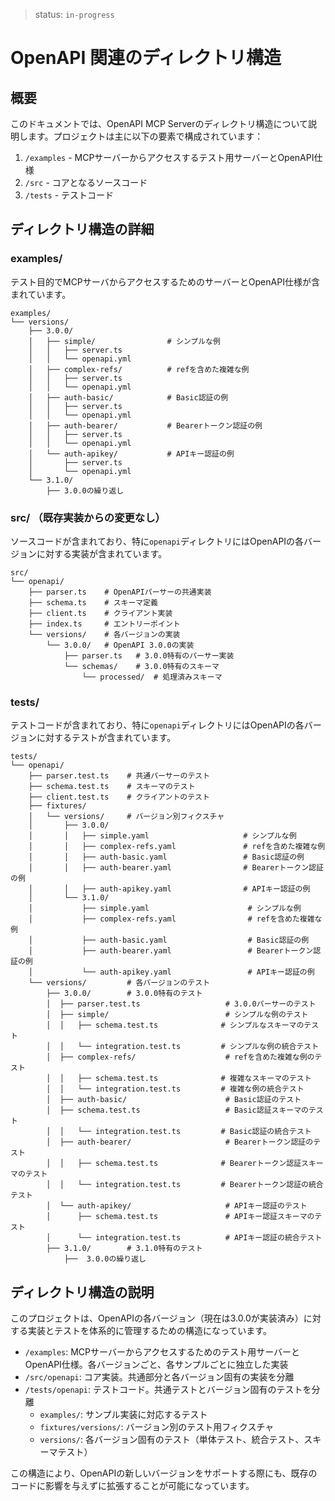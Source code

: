 > status: `in-progress`

# OpenAPI 関連のディレクトリ構造

## 概要

このドキュメントでは、OpenAPI MCP Serverのディレクトリ構造について説明します。プロジェクトは主に以下の要素で構成されています：

1. `/examples` - MCPサーバーからアクセスするテスト用サーバーとOpenAPI仕様
2. `/src` - コアとなるソースコード
3. `/tests` - テストコード

## ディレクトリ構造の詳細

### examples/

テスト目的でMCPサーバからアクセスするためのサーバーとOpenAPI仕様が含まれています。

```
examples/
└── versions/
    ├── 3.0.0/
    │   ├── simple/                # シンプルな例
    │   │   ├── server.ts
    │   │   └── openapi.yml
    │   ├── complex-refs/          # refを含めた複雑な例
    │   │   ├── server.ts
    │   │   └── openapi.yml
    │   ├── auth-basic/            # Basic認証の例
    │   │   ├── server.ts
    │   │   └── openapi.yml
    │   ├── auth-bearer/           # Bearerトークン認証の例
    │   │   ├── server.ts
    │   │   └── openapi.yml
    │   └── auth-apikey/           # APIキー認証の例
    │       ├── server.ts
    │       └── openapi.yml
    └── 3.1.0/
        ├── 3.0.0の繰り返し
```

### src/ （既存実装からの変更なし）

ソースコードが含まれており、特に`openapi`ディレクトリにはOpenAPIの各バージョンに対する実装が含まれています。

```
src/
└── openapi/
    ├── parser.ts    # OpenAPIパーサーの共通実装
    ├── schema.ts    # スキーマ定義
    ├── client.ts    # クライアント実装
    ├── index.ts     # エントリーポイント
    └── versions/    # 各バージョンの実装
        └── 3.0.0/   # OpenAPI 3.0.0の実装
            ├── parser.ts   # 3.0.0特有のパーサー実装
            └── schemas/    # 3.0.0特有のスキーマ
                └── processed/  # 処理済みスキーマ
```

### tests/

テストコードが含まれており、特に`openapi`ディレクトリにはOpenAPIの各バージョンに対するテストが含まれています。

```
tests/
└── openapi/
    ├── parser.test.ts    # 共通パーサーのテスト
    ├── schema.test.ts    # スキーマのテスト
    ├── client.test.ts    # クライアントのテスト
    ├── fixtures/
    │   └── versions/     # バージョン別フィクスチャ
    │       ├── 3.0.0/
    │       │   ├── simple.yaml                     # シンプルな例
    │       │   ├── complex-refs.yaml               # refを含めた複雑な例
    │       │   ├── auth-basic.yaml                 # Basic認証の例
    │       │   ├── auth-bearer.yaml                # Bearerトークン認証の例
    │       │   ├── auth-apikey.yaml                # APIキー認証の例
    │       └── 3.1.0/
    │           ├── simple.yaml                      # シンプルな例
    │           ├── complex-refs.yaml                # refを含めた複雑な例
    │           ├── auth-basic.yaml                  # Basic認証の例
    │           ├── auth-bearer.yaml                 # Bearerトークン認証の例
    │           └── auth-apikey.yaml                 # APIキー認証の例
    └── versions/         # 各バージョンのテスト
        ├── 3.0.0/        # 3.0.0特有のテスト
        │  ├── parser.test.ts                   # 3.0.0パーサーのテスト
        │  ├── simple/                          # シンプルな例のテスト
        │  │   ├── schema.test.ts              # シンプルなスキーマのテスト
        │  │   └── integration.test.ts         # シンプルな例の統合テスト
        │  ├── complex-refs/                    # refを含めた複雑な例のテスト
        │  │   ├── schema.test.ts              # 複雑なスキーマのテスト
        │  │   └── integration.test.ts         # 複雑な例の統合テスト
        │  ├── auth-basic/                      # Basic認証のテスト
        │  ├── schema.test.ts                   # Basic認証スキーマのテスト
        │  │   └── integration.test.ts         # Basic認証の統合テスト
        │  ├── auth-bearer/                     # Bearerトークン認証のテスト
        │  │   ├── schema.test.ts              # Bearerトークン認証スキーマのテスト
        │  │   └── integration.test.ts         # Bearerトークン認証の統合テスト
        │  └── auth-apikey/                     # APIキー認証のテスト
        │      ├── schema.test.ts               # APIキー認証スキーマのテスト
        │      └── integration.test.ts          # APIキー認証の統合テスト
        ├── 3.1.0/        # 3.1.0特有のテスト
            ├──  3.0.0の繰り返し
```

## ディレクトリ構造の説明

このプロジェクトは、OpenAPIの各バージョン（現在は3.0.0が実装済み）に対する実装とテストを体系的に管理するための構造になっています。

- `/examples`: MCPサーバーからアクセスするためのテスト用サーバーとOpenAPI仕様。各バージョンごと、各サンプルごとに独立した実装
- `/src/openapi`: コア実装。共通部分と各バージョン固有の実装を分離
- `/tests/openapi`: テストコード。共通テストとバージョン固有のテストを分離
  - `examples/`: サンプル実装に対応するテスト
  - `fixtures/versions/`: バージョン別のテスト用フィクスチャ
  - `versions/`: 各バージョン固有のテスト（単体テスト、統合テスト、スキーマテスト）

この構造により、OpenAPIの新しいバージョンをサポートする際にも、既存のコードに影響を与えずに拡張することが可能になっています。
